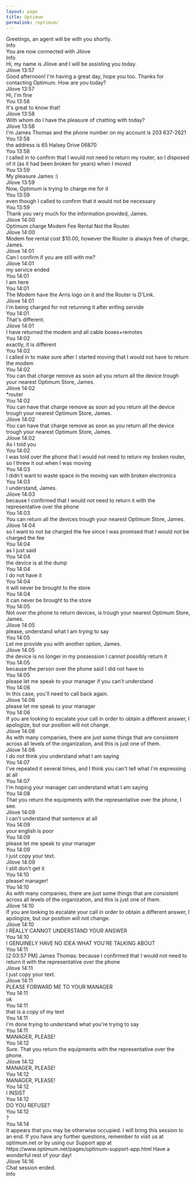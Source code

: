 ```yaml
---
layout: page
title: Optimum
permalink: /optimum/
---
```

<div id="cv-live-chat-answer-history" class="cv-chat-history"><div class="cv-live-chat-info cv-live-chat-system">Greetings, an agent will be with you shortly.</div><span class="time-stamp-system">Info&nbsp;</span><div class="cv-live-chat-info cv-live-chat-system">You are now connected with Jilove</div><span class="time-stamp-system">Info&nbsp;</span><div class="col-xs-12"><div class="cv-live-chat-info cv-live-chat-agent ts-shim">Hi, my name is Jilove and I will be assisting you today.</div><span class="time-stamp-info">Jilove&nbsp;13:57</span></div><div class="col-xs-12"><div class="cv-live-chat-info cv-live-chat-agent ts-shim">Good afternoon! I'm having a great day, hope you too. Thanks for contacting Optimum. How are you today?             

   </div><span class="time-stamp-info">Jilove&nbsp;13:57</span></div><div class="col-xs-12"><div class="cv-live-chat-user ts-shim">Hi, I'm fine</div><span class="time-stamp-user">You 13:58</span></div><div class="col-xs-12"><div class="cv-live-chat-info cv-live-chat-agent ts-shim"> It's great to know that!    </div><span class="time-stamp-info">Jilove&nbsp;13:58</span></div><div class="col-xs-12"><div class="cv-live-chat-info cv-live-chat-agent ts-shim">With whom do I have the pleasure of chatting with today?&nbsp;</div><span class="time-stamp-info">Jilove&nbsp;13:58</span></div><div class="col-xs-12"><div class="cv-live-chat-user ts-shim">I'm James Thomas and the phone number on my account is 203 637-2621</div><span class="time-stamp-user">You 13:58</span></div><div class="col-xs-12"><div class="cv-live-chat-user ts-shim">the address is 65 Halsey Drive 06870</div><span class="time-stamp-user">You 13:58</span></div><div class="col-xs-12"><div class="cv-live-chat-user ts-shim">I called in to confirm that I would not need to return my router, so I disposed of it (as it had been broken for years) when I moved</div><span class="time-stamp-user">You 13:59</span></div><div class="col-xs-12"><div class="cv-live-chat-info cv-live-chat-agent ts-shim">My pleasure&nbsp;James :)</div><span class="time-stamp-info">Jilove&nbsp;13:59</span></div><div class="col-xs-12"><div class="cv-live-chat-user ts-shim">Now, Optimum is trying to charge me for it</div><span class="time-stamp-user">You 13:59</span></div><div class="col-xs-12"><div class="cv-live-chat-user ts-shim">even though I called to confirm that it would not be necessary</div><span class="time-stamp-user">You 13:59</span></div><div class="col-xs-12"><div class="cv-live-chat-info cv-live-chat-agent ts-shim"> Thank you very much for the information provided, James.</div><span class="time-stamp-info">Jilove&nbsp;14:00</span></div><div class="col-xs-12"><div class="cv-live-chat-info cv-live-chat-agent ts-shim">Optimum charge Modem Fee Rental Not the Router.</div><span class="time-stamp-info">Jilove&nbsp;14:00</span></div><div class="col-xs-12"><div class="cv-live-chat-info cv-live-chat-agent ts-shim">Modem fee rental cost $10.00, however the Router is always free of charge, James.</div><span class="time-stamp-info">Jilove&nbsp;14:01</span></div><div class="col-xs-12"><div class="cv-live-chat-info cv-live-chat-agent ts-shim">Can I confirm if you are still with me?&nbsp;&nbsp;</div><span class="time-stamp-info">Jilove&nbsp;14:01</span></div><div class="col-xs-12"><div class="cv-live-chat-user ts-shim">my service ended</div><span class="time-stamp-user">You 14:01</span></div><div class="col-xs-12"><div class="cv-live-chat-user ts-shim">I am here</div><span class="time-stamp-user">You 14:01</span></div><div class="col-xs-12"><div class="cv-live-chat-info cv-live-chat-agent ts-shim">The Modem have the Arris logo on it and the Router is D'Link.</div><span class="time-stamp-info">Jilove&nbsp;14:01</span></div><div class="col-xs-12"><div class="cv-live-chat-user ts-shim">I'm being charged for not returning it after enfing servide</div><span class="time-stamp-user">You 14:01</span></div><div class="col-xs-12"><div class="cv-live-chat-info cv-live-chat-agent ts-shim">That's different.</div><span class="time-stamp-info">Jilove&nbsp;14:01</span></div><div class="col-xs-12"><div class="cv-live-chat-user ts-shim">I have returned the modem and all cable boxes+remotes</div><span class="time-stamp-user">You 14:02</span></div><div class="col-xs-12"><div class="cv-live-chat-user ts-shim">exactly, it is different</div><span class="time-stamp-user">You 14:02</span></div><div class="col-xs-12"><div class="cv-live-chat-user ts-shim">I called in to make sure after I started moving that I would not have to return the modem</div><span class="time-stamp-user">You 14:02</span></div><div class="col-xs-12"><div class="cv-live-chat-info cv-live-chat-agent ts-shim">You can that charge remove as soon ad you return all the device trough your nearest Optimum Store, James.</div><span class="time-stamp-info">Jilove&nbsp;14:02</span></div><div class="col-xs-12"><div class="cv-live-chat-user ts-shim">*router</div><span class="time-stamp-user">You 14:02</span></div><div class="col-xs-12"><div class="cv-live-chat-info cv-live-chat-agent ts-shim">You can have that charge remove as soon ad you return all the device trough your nearest Optimum Store, James.</div><span class="time-stamp-info">Jilove&nbsp;14:02</span></div><div class="col-xs-12"><div class="cv-live-chat-info cv-live-chat-agent ts-shim">You can have that charge remove as soon as you return all the device trough your nearest Optimum Store, James.</div><span class="time-stamp-info">Jilove&nbsp;14:02</span></div><div class="col-xs-12"><div class="cv-live-chat-user ts-shim">As I told you</div><span class="time-stamp-user">You 14:02</span></div><div class="col-xs-12"><div class="cv-live-chat-user ts-shim">I was told over the phone that I would not need to return my broken router, so I threw it out when I was moving</div><span class="time-stamp-user">You 14:03</span></div><div class="col-xs-12"><div class="cv-live-chat-user ts-shim">I didn't want to waste space in the moving van with broken electronics</div><span class="time-stamp-user">You 14:03</span></div><div class="col-xs-12"><div class="cv-live-chat-info cv-live-chat-agent ts-shim">I understand, James.</div><span class="time-stamp-info">Jilove&nbsp;14:03</span></div><div class="col-xs-12"><div class="cv-live-chat-user ts-shim">because I confirmed that I would not need to return it with the representative over the phone</div><span class="time-stamp-user">You 14:03</span></div><div class="col-xs-12"><div class="cv-live-chat-info cv-live-chat-agent ts-shim">You can return all the devices trough your nearest Optimum Store, James.</div><span class="time-stamp-info">Jilove&nbsp;14:04</span></div><div class="col-xs-12"><div class="cv-live-chat-user ts-shim">so I want to not be charged the fee since I was promised that I would not be charged the fee</div><span class="time-stamp-user">You 14:04</span></div><div class="col-xs-12"><div class="cv-live-chat-user ts-shim">as I just said</div><span class="time-stamp-user">You 14:04</span></div><div class="col-xs-12"><div class="cv-live-chat-user ts-shim">the device is at the dump</div><span class="time-stamp-user">You 14:04</span></div><div class="col-xs-12"><div class="cv-live-chat-user ts-shim">I do not have it</div><span class="time-stamp-user">You 14:04</span></div><div class="col-xs-12"><div class="cv-live-chat-user ts-shim">it will never be brought to the store</div><span class="time-stamp-user">You 14:04</span></div><div class="col-xs-12"><div class="cv-live-chat-user ts-shim">it can never be brought to the store</div><span class="time-stamp-user">You 14:05</span></div><div class="col-xs-12"><div class="cv-live-chat-info cv-live-chat-agent ts-shim">Not over the phone to return devices, is trough your nearest Optimum Store, James.</div><span class="time-stamp-info">Jilove&nbsp;14:05</span></div><div class="col-xs-12"><div class="cv-live-chat-user ts-shim">please, understand what I am trying to say</div><span class="time-stamp-user">You 14:05</span></div><div class="col-xs-12"><div class="cv-live-chat-info cv-live-chat-agent ts-shim">Let me provide you with another option, James.</div><span class="time-stamp-info">Jilove&nbsp;14:05</span></div><div class="col-xs-12"><div class="cv-live-chat-user ts-shim">the device is no longer in my possession I cannot possibly return it</div><span class="time-stamp-user">You 14:05</span></div><div class="col-xs-12"><div class="cv-live-chat-user ts-shim">because the person over the phone said I did not have to</div><span class="time-stamp-user">You 14:05</span></div><div class="col-xs-12"><div class="cv-live-chat-user ts-shim">please let me speak to your manager if you can't understand</div><span class="time-stamp-user">You 14:06</span></div><div class="col-xs-12"><div class="cv-live-chat-info cv-live-chat-agent ts-shim">In this case, you'll need to call back again.</div><span class="time-stamp-info">Jilove&nbsp;14:06</span></div><div class="col-xs-12"><div class="cv-live-chat-user ts-shim">please let me speak to your manager</div><span class="time-stamp-user">You 14:06</span></div><div class="col-xs-12"><div class="cv-live-chat-info cv-live-chat-agent ts-shim">If you are looking to escalate your call in order to obtain a different answer, I apologize, but our position will not change. </div><span class="time-stamp-info">Jilove&nbsp;14:06</span></div><div class="col-xs-12"><div class="cv-live-chat-info cv-live-chat-agent ts-shim">As with many companies, there are just some things that are consistent across all levels of the organization, and this is just one of them. </div><span class="time-stamp-info">Jilove&nbsp;14:06</span></div><div class="col-xs-12"><div class="cv-live-chat-user ts-shim">I do not think you understand what I am saying</div><span class="time-stamp-user">You 14:07</span></div><div class="col-xs-12"><div class="cv-live-chat-user ts-shim">I've repeated it several times, and I think you can't tell what I'm expressing at all</div><span class="time-stamp-user">You 14:07</span></div><div class="col-xs-12"><div class="cv-live-chat-user ts-shim">I'm hoping your manager can understand what I am saying</div><span class="time-stamp-user">You 14:08</span></div><div class="col-xs-12"><div class="cv-live-chat-info cv-live-chat-agent ts-shim">That you return the equipments with the representative over the phone, I see.</div><span class="time-stamp-info">Jilove&nbsp;14:09</span></div><div class="col-xs-12"><div class="cv-live-chat-user ts-shim">I can't understand that sentence at all </div><span class="time-stamp-user">You 14:09</span></div><div class="col-xs-12"><div class="cv-live-chat-user ts-shim">your english is poor</div><span class="time-stamp-user">You 14:09</span></div><div class="col-xs-12"><div class="cv-live-chat-user ts-shim">please let me speak to your manager</div><span class="time-stamp-user">You 14:09</span></div><div class="col-xs-12"><div class="cv-live-chat-info cv-live-chat-agent ts-shim">I just copy your text.</div><span class="time-stamp-info">Jilove&nbsp;14:09</span></div><div class="col-xs-12"><div class="cv-live-chat-user ts-shim">I still don't get it</div><span class="time-stamp-user">You 14:10</span></div><div class="col-xs-12"><div class="cv-live-chat-user ts-shim">please! manager!</div><span class="time-stamp-user">You 14:10</span></div><div class="col-xs-12"><div class="cv-live-chat-info cv-live-chat-agent ts-shim">As with many companies, there are just some things that are consistent across all levels of the organization, and this is just one of them. </div><span class="time-stamp-info">Jilove&nbsp;14:10</span></div><div class="col-xs-12"><div class="cv-live-chat-info cv-live-chat-agent ts-shim">If you are looking to escalate your call in order to obtain a different answer, I apologize, but our position will not change. </div><span class="time-stamp-info">Jilove&nbsp;14:10</span></div><div class="col-xs-12"><div class="cv-live-chat-user ts-shim">I REALLY CANNOT UNDERSTAND YOUR ANSWER</div><span class="time-stamp-user">You 14:10</span></div><div class="col-xs-12"><div class="cv-live-chat-user ts-shim">I GENUINELY HAVE NO IDEA WHAT YOU'RE TALKING ABOUT</div><span class="time-stamp-user">You 14:11</span></div><div class="col-xs-12"><div class="cv-live-chat-info cv-live-chat-agent ts-shim">[2:03:57 PM] James Thomas: because I confirmed that I would not need to return it with the representative over the phone</div><span class="time-stamp-info">Jilove&nbsp;14:11</span></div><div class="col-xs-12"><div class="cv-live-chat-info cv-live-chat-agent ts-shim">I just copy your text.</div><span class="time-stamp-info">Jilove&nbsp;14:11</span></div><div class="col-xs-12"><div class="cv-live-chat-user ts-shim">PLEASE FORWARD ME TO YOUR MANAGER</div><span class="time-stamp-user">You 14:11</span></div><div class="col-xs-12"><div class="cv-live-chat-user ts-shim">ok</div><span class="time-stamp-user">You 14:11</span></div><div class="col-xs-12"><div class="cv-live-chat-user ts-shim">that is a copy of my text</div><span class="time-stamp-user">You 14:11</span></div><div class="col-xs-12"><div class="cv-live-chat-user ts-shim">I'm done trying to understand what you're trying to say</div><span class="time-stamp-user">You 14:11</span></div><div class="col-xs-12"><div class="cv-live-chat-user ts-shim">MANAGER, PLEASE!</div><span class="time-stamp-user">You 14:12</span></div><div class="col-xs-12"><div class="cv-live-chat-info cv-live-chat-agent ts-shim">Sure. That you return the equipments with the representative over the phone.</div><span class="time-stamp-info">Jilove&nbsp;14:12</span></div><div class="col-xs-12"><div class="cv-live-chat-user ts-shim">MANAGER, PLEASE!</div><span class="time-stamp-user">You 14:12</span></div><div class="col-xs-12"><div class="cv-live-chat-user ts-shim">MANAGER, PLEASE!</div><span class="time-stamp-user">You 14:12</span></div><div class="col-xs-12"><div class="cv-live-chat-user ts-shim">I INSIST</div><span class="time-stamp-user">You 14:12</span></div><div class="col-xs-12"><div class="cv-live-chat-user ts-shim">DO YOU REFUSE?</div><span class="time-stamp-user">You 14:12</span></div><div class="col-xs-12"><div class="cv-live-chat-user ts-shim">?</div><span class="time-stamp-user">You 14:14</span></div><div class="col-xs-12"><div class="cv-live-chat-info cv-live-chat-agent ts-shim">It appears that you may be otherwise occupied.  I will bring this session to an end. If you have any further questions, remember to visit us at optimum.net or by using our Support app at  https://www.optimum.net/pages/optimum-support-app.html  Have a wonderful rest of your day!    <br><span dir="ltr"></span></div><span class="time-stamp-info">Jilove&nbsp;14:16</span></div><div class="cv-live-chat-info cv-live-chat-system">Chat session ended.</div><span class="time-stamp-system">Info&nbsp;</span></div>
